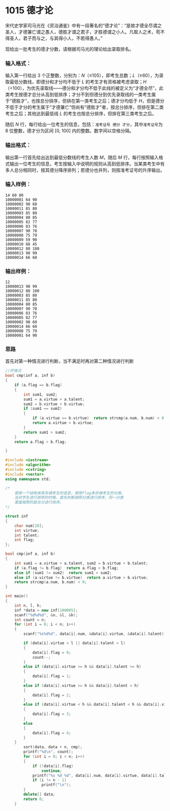 # 1015 德才论


宋代史学家司马光在《资治通鉴》中有一段著名的“德才论”：“是故才德全尽谓之圣人，才德兼亡谓之愚人，德胜才谓之君子，才胜德谓之小人。凡取人之术，苟不得圣人，君子而与之，与其得小人，不若得愚人。”

现给出一批考生的德才分数，请根据司马光的理论给出录取排名。

### 输入格式：

输入第一行给出 3 个正整数，分别为：*N*（≤105），即考生总数；*L*（≥60），为录取最低分数线，即德分和才分均不低于 *L* 的考生才有资格被考虑录取；*H*（<100），为优先录取线——德分和才分均不低于此线的被定义为“才德全尽”，此类考生按德才总分从高到低排序；才分不到但德分到优先录取线的一类考生属于“德胜才”，也按总分排序，但排在第一类考生之后；德才分均低于 *H*，但是德分不低于才分的考生属于“才德兼亡”但尚有“德胜才”者，按总分排序，但排在第二类考生之后；其他达到最低线 *L* 的考生也按总分排序，但排在第三类考生之后。

随后 *N* 行，每行给出一位考生的信息，包括：`准考证号 德分 才分`，其中`准考证号`为 8 位整数，德才分为区间 [0, 100] 内的整数。数字间以空格分隔。

### 输出格式：

输出第一行首先给出达到最低分数线的考生人数 *M*，随后 *M* 行，每行按照输入格式输出一位考生的信息，考生按输入中说明的规则从高到低排序。当某类考生中有多人总分相同时，按其德分降序排列；若德分也并列，则按准考证号的升序输出。

### 输入样例：

```in
14 60 80
10000001 64 90
10000002 90 60
10000011 85 80
10000003 85 80
10000004 80 85
10000005 82 77
10000006 83 76
10000007 90 78
10000008 75 79
10000009 59 90
10000010 88 45
10000012 80 100
10000013 90 99
10000014 66 60
```

### 输出样例：

```out
12
10000013 90 99
10000012 80 100
10000003 85 80
10000011 85 80
10000004 80 85
10000007 90 78
10000006 83 76
10000005 82 77
10000002 90 60
10000014 66 60
10000008 75 79
10000001 64 90
```

### 思路

首先对第一种情况进行判断，当不满足时再对第二种情况进行判断

````c++
//坏情况
bool cmp(inf a, inf b)
{
    if (a.flag == b.flag)
    {
        int sum1, sum2;
        sum1 = a.virtue + a.talent;
        sum2 = b.virtue + b.virtue;
        if (sum1 == sum2)
        {
            if (a.virtue == b.virtue)  return strcmp(a.num, b.num) < 0;
            return a.virtue > b.virtue;
        }
        return sum1 > sum2;
    }
    return a.flag > b.flag;

}
````



```c++
#include <iostream>
#include <algorithm>
#include <cstring>
#include <vector>
using namespace std;

/*
    使用一个结构体来存储考生的信息，使用flag来存储考生的分类，
    当对学生进行排序的时候，首先判断按照分类进行排序，同一分类
    里面按照的是总分进行排序。
*/

struct inf
{
    char num[20];
    int virtue;
    int talent;
    int flag;
};

bool cmp(inf a, inf b)
{
    int sum1 = a.virtue + a.talent, sum2 = b.virtue + b.talent;
    if (a.flag != b.flag)  return a.flag < b.flag;
    else if (sum1 != sum2)  return sum1 > sum2;
    else if (a.virtue != b.virtue)  return a.virtue > b.virtue;
    return strcmp(a.num, b.num) < 0;
}

int main()
{
    int n, l, h;
    inf *data = new inf[100005];
    scanf("%d%d%d", &n, &l, &h);
    int count = n;
    for (int i = 0; i < n; i++)
    {
        scanf("%s%d%d", data[i].num, &data[i].virtue, &data[i].talent);

        if (data[i].virtue < l || data[i].talent < l)
        {
            data[i].flag = 0;
            count--;
        }
        else if (data[i].virtue >= h && data[i].talent >= h)
        {
            data[i].flag = 1;
        }
        else if (data[i].virtue >= h && data[i].talent < h)
        {
            data[i].flag = 2;
        }
        else if (data[i].virtue < h && data[i].talent < h && data[i].virtue >= data[i].talent)
        {
            data[i].flag = 3;
        }
        else
        {
            data[i].flag = 4;
        }
    }
        sort(data, data + n, cmp);
        printf("%d\n", count);
        for (int i = 0; i < n; i++)
        {
            if (!data[i].flag)
                continue;
            printf("%s %d %d", data[i].num, data[i].virtue, data[i].talent);
            if (i != n - 1)
                printf("\n");
        }
        delete[] data;
        return 0;
    }

```



<!--more-->

